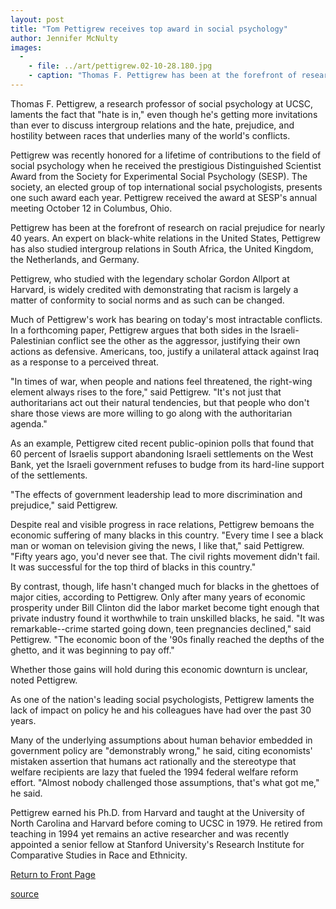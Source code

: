 ```yaml
---
layout: post
title: "Tom Pettigrew receives top award in social psychology"
author: Jennifer McNulty
images:
  -
    - file: ../art/pettigrew.02-10-28.180.jpg
    - caption: "Thomas F. Pettigrew has been at the forefront of research on racial prejudice for nearly 40 years. Photo: Jennifer McNulty"
---
```


Thomas F. Pettigrew, a research professor of social psychology at UCSC, laments the fact that "hate is in," even though he's getting more invitations than ever to discuss intergroup relations and the hate, prejudice, and hostility between races that underlies many of the world's conflicts.  

Pettigrew was recently honored for a lifetime of contributions to the field of social psychology when he received the prestigious Distinguished Scientist Award from the Society for Experimental Social Psychology (SESP). The society, an elected group of top international social psychologists, presents one such award each year. Pettigrew received the award at SESP's annual meeting October 12 in Columbus, Ohio.   

Pettigrew has been at the forefront of research on racial prejudice for nearly 40 years. An expert on black-white relations in the United States, Pettigrew has also studied intergroup relations in South Africa, the United Kingdom, the Netherlands, and Germany.

Pettigrew, who studied with the legendary scholar Gordon Allport at Harvard, is widely credited with demonstrating that racism is largely a matter of conformity to social norms and as such can be changed.  
  
Much of Pettigrew's work has bearing on today's most intractable conflicts. In a forthcoming paper, Pettigrew argues that both sides in the Israeli-Palestinian conflict see the other as the aggressor, justifying their own actions as defensive. Americans, too, justify a unilateral attack against Iraq as a response to a perceived threat.  
  
"In times of war, when people and nations feel threatened, the right-wing element always rises to the fore," said Pettigrew. "It's not just that authoritarians act out their natural tendencies, but that people who don't share those views are more willing to go along with the authoritarian agenda."  
  
As an example, Pettigrew cited recent public-opinion polls that found that 60 percent of Israelis support abandoning Israeli settlements on the West Bank, yet the Israeli government refuses to budge from its hard-line support of the settlements.  
  
"The effects of government leadership lead to more discrimination and prejudice," said Pettigrew.   
  
Despite real and visible progress in race relations, Pettigrew bemoans the economic suffering of many blacks in this country. "Every time I see a black man or woman on television giving the news, I like that," said Pettigrew. "Fifty years ago, you'd never see that. The civil rights movement didn't fail. It was successful for the top third of blacks in this country."  
  
By contrast, though, life hasn't changed much for blacks in the ghettoes of major cities, according to Pettigrew. Only after many years of economic prosperity under Bill Clinton did the labor market become tight enough that private industry found it worthwhile to train unskilled blacks, he said. "It was remarkable--crime started going down, teen pregnancies declined," said Pettigrew. "The economic boon of the '90s finally reached the depths of the ghetto, and it was beginning to pay off."  
  
Whether those gains will hold during this economic downturn is unclear, noted Pettigrew.   
  
As one of the nation's leading social psychologists, Pettigrew laments the lack of impact on policy he and his colleagues have had over the past 30 years.   
  
Many of the underlying assumptions about human behavior embedded in government policy are "demonstrably wrong," he said, citing economists' mistaken assertion that humans act rationally and the stereotype that welfare recipients are lazy that fueled the 1994 federal welfare reform effort. "Almost nobody challenged those assumptions, that's what got me," he said.  
  
Pettigrew earned his Ph.D. from Harvard and taught at the University of North Carolina and Harvard before coming to UCSC in 1979. He retired from teaching in 1994 yet remains an active researcher and was recently appointed a senior fellow at Stanford University's Research Institute for Comparative Studies in Race and Ethnicity.

  

[Return to Front Page][1]

[1]: http://currents.ucsc.edu/

[source](http://www1.ucsc.edu/currents/02-03/10-28/pettigrew.html "Permalink to pettigrew")
